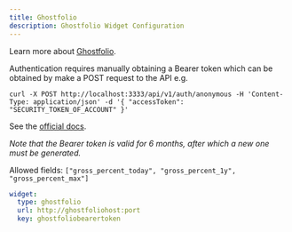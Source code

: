 ```yaml
---
title: Ghostfolio
description: Ghostfolio Widget Configuration
---
```


Learn more about [Ghostfolio](https://github.com/ghostfolio/ghostfolio).

Authentication requires manually obtaining a Bearer token which can be obtained by make a POST request to the API e.g.

```
curl -X POST http://localhost:3333/api/v1/auth/anonymous -H 'Content-Type: application/json' -d '{ "accessToken": "SECURITY_TOKEN_OF_ACCOUNT" }'
```

See the [official docs](https://github.com/ghostfolio/ghostfolio#authorization-bearer-token).

_Note that the Bearer token is valid for 6 months, after which a new one must be generated._

Allowed fields: `["gross_percent_today", "gross_percent_1y", "gross_percent_max"]`

```yaml
widget:
  type: ghostfolio
  url: http://ghostfoliohost:port
  key: ghostfoliobearertoken
```
